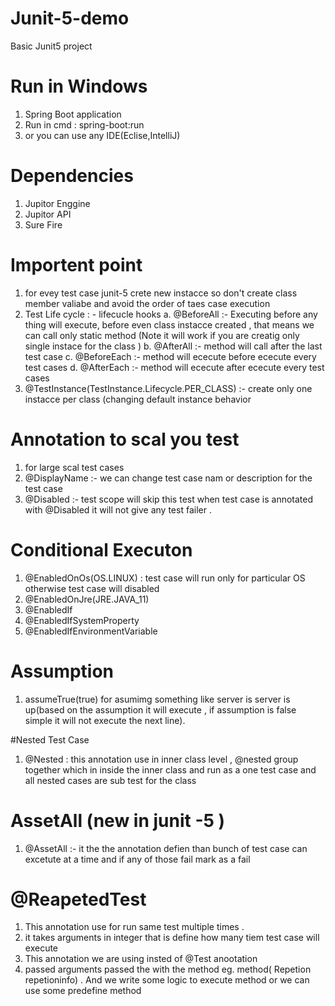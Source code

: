 # Junit-5-demo
Basic Junit5 project
# Run in Windows
1. Spring Boot application 
2. Run in cmd  : spring-boot:run
3. or you can use any IDE(Eclise,IntelliJ)
# Dependencies 
1. Jupitor Enggine
2. Jupitor API
3. Sure Fire 

# Importent point 
1. for evey  test case junit-5 crete new instacce so don't create class member valiabe and avoid the order of taes case execution
2. Test Life cycle : - lifecucle hooks 
	a. @BeforeAll :- Executing before any thing will execute, before even class instacce created , that means we can call only static method (Note it will work  if you are creatig only single instace for the class )
	b. @AfterAll :- method will call after the last test case
	c. @BeforeEach :- method will ececute before ececute every test cases
	d. @AfterEach :- method will ececute after ececute every test cases
3. @TestInstance(TestInstance.Lifecycle.PER_CLASS)	:- create only one instacce per class (changing default instance behavior 

# Annotation to scal you test 
1. for large scal test cases
2. @DisplayName :- we can change test case nam or description for the test case
3. @Disabled :- test scope will skip this test when test case is annotated with @Disabled it will not give any test failer . 

# Conditional Executon
1. @EnabledOnOs(OS.LINUX) : test case will run only for particular OS otherwise test case will disabled 
2. @EnabledOnJre(JRE.JAVA_11)
3. @EnabledIf
4. @EnabledIfSystemProperty
5. @EnabledIfEnvironmentVariable

# Assumption 
1. assumeTrue(true) for asumimg something like server is server is up(based on the assumption it will execute , if assumption is false simple it will not execute the next line).

#Nested Test Case 
1. @Nested : this annotation use in inner class level , @nested group together which in inside the inner class and run as a one test case and all nested cases are sub test for the class

# AssetAll (new in junit -5 )
1. @AssetAll :-  it the the annotation defien than bunch of test case can excetute at a time and if any of those fail mark as a fail 

# @ReapetedTest
1. This annotation use for run same test multiple times . 
2. it takes arguments in integer that is define how many tiem test case will execute
3. This annotation we are using insted of @Test anootation
4. passed arguments passed the with the method eg. method( Repetion repetioninfo) . And we write some logic to execute method or we can use some predefine method